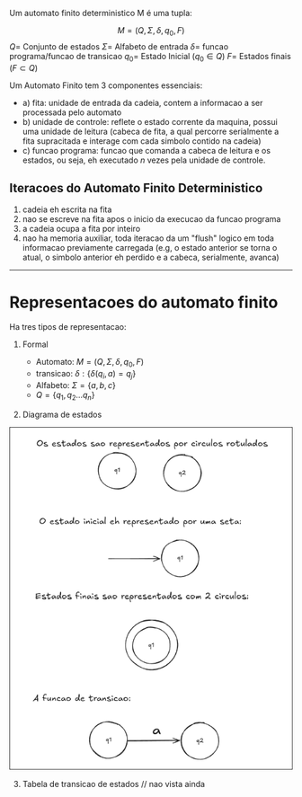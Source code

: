 Um automato finito deterministico M é uma tupla:  

$$M = (Q, \Sigma, \delta, q_{0}, F)$$
$Q =$ Conjunto de estados
$\Sigma =$ Alfabeto de entrada
$\delta=$ funcao programa/funcao de transicao
$q_{0}=$ Estado Inicial ($q_{0}\in Q$)
$F =$ Estados finais ($F \subset Q$)

Um Automato Finito  tem 3 componentes essenciais:
- a) fita: unidade de entrada da cadeia, contem a informacao a ser processada pelo automato
- b) unidade de controle: reflete o estado corrente da maquina, possui uma unidade de leitura (cabeca de fita, a qual percorre serialmente a fita supracitada e interage com cada simbolo contido na cadeia)
- c) funcao programa: funcao que comanda a cabeca de leitura e os estados, ou seja, eh executado $n$ vezes pela unidade de controle.

## Iteracoes do Automato Finito Deterministico
1. cadeia eh escrita na fita
2. nao se escreve na fita apos o inicio da execucao da funcao programa
3. a cadeia ocupa a fita por inteiro
4.  nao ha memoria auxiliar, toda iteracao da um "flush" logico em toda informacao previamente carregada (e.g, o estado anterior se torna o atual, o simbolo anterior eh perdido e a cabeca, serialmente, avanca)

---
# Representacoes do automato finito

Ha tres tipos de representacao:
1) Formal
	- Automato: $M = (Q, \Sigma, \delta, q_{0}, F)$
	- transicao: $\delta: \{ \delta(q_{i}, a) = q_j\}$
	- Alfabeto: $\Sigma=\{a,b,c\}$
	- $Q = \{q_{1}, q_{2} \dots q_{n}\}$

2) Diagrama de estados

![excalidraw](../../dist/automato-finito-rep.png)

3) Tabela de transicao de estados
// nao vista ainda